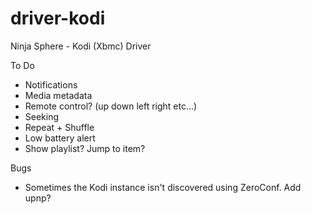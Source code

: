 driver-kodi
====================

Ninja Sphere - Kodi (Xbmc) Driver

To Do
- Notifications
- Media metadata
- Remote control? (up down left right etc...)
- Seeking
- Repeat + Shuffle
- Low battery alert
- Show playlist? Jump to item?

Bugs
- Sometimes the Kodi instance isn't discovered using ZeroConf. Add upnp?
